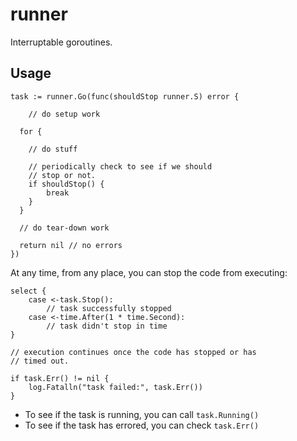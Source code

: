 # runner

Interruptable goroutines.

## Usage

```
task := runner.Go(func(shouldStop runner.S) error {

	// do setup work

  for {

  	// do stuff

  	// periodically check to see if we should
  	// stop or not.
  	if shouldStop() {
  		break
  	}
  }

  // do tear-down work

  return nil // no errors
})
```

At any time, from any place, you can stop the code from executing:

```
select {
	case <-task.Stop():
		// task successfully stopped
	case <-time.After(1 * time.Second):
		// task didn't stop in time
}

// execution continues once the code has stopped or has
// timed out.

if task.Err() != nil {
	log.Fatalln("task failed:", task.Err())
}
```

  * To see if the task is running, you can call `task.Running()`
  * To see if the task has errored, you can check `task.Err()`
